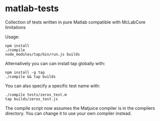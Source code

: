 # matlab-tests
Collection of tests written in pure Matlab compatible with McLabCore limitations

Usage:

    npm install
    ./compile
    node_modules/tap/bin/run.js builds

Alternatively you can can install tap globally with:
   
    npm install -g tap
    ./compile && tap builds

You can also specify a specific test name with:
    
    ./compile tests/zeros_test.m
    tap builds/zeros_test.js

The compile script now assumes the Matjuice compiler is in the compilers
directory. You can change it to use your own compiler instead.
